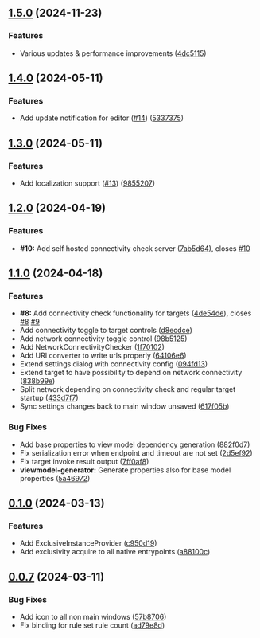 ## [1.5.0](https://github.com/timo-reymann/UniLaunch/compare/1.4.0...1.5.0) (2024-11-23)


### Features

* Various updates & performance improvements ([4dc5115](https://github.com/timo-reymann/UniLaunch/commit/4dc5115f0003b4412a14b17d1a807f2afdf11046))

## [1.4.0](https://github.com/timo-reymann/UniLaunch/compare/1.3.0...1.4.0) (2024-05-11)


### Features

* Add update notification for editor ([#14](https://github.com/timo-reymann/UniLaunch/issues/14)) ([5337375](https://github.com/timo-reymann/UniLaunch/commit/5337375e0861090191e0f4e3ca4f61860da79676))

## [1.3.0](https://github.com/timo-reymann/UniLaunch/compare/1.2.0...1.3.0) (2024-05-11)


### Features

* Add localization support ([#13](https://github.com/timo-reymann/UniLaunch/issues/13)) ([9855207](https://github.com/timo-reymann/UniLaunch/commit/985520799a72edb5ea95e94036d08cb824c8c17f))

## [1.2.0](https://github.com/timo-reymann/UniLaunch/compare/1.1.0...1.2.0) (2024-04-19)


### Features

* **#10:** Add self hosted connectivity check server ([7ab5d64](https://github.com/timo-reymann/UniLaunch/commit/7ab5d64d5bdb60b3f63b9b7f9f81f8f3cf1d34fc)), closes [#10](https://github.com/timo-reymann/UniLaunch/issues/10)

## [1.1.0](https://github.com/timo-reymann/UniLaunch/compare/1.0.0...1.1.0) (2024-04-18)


### Features

* **#8:** Add connectivity check functionality for targets ([4de54de](https://github.com/timo-reymann/UniLaunch/commit/4de54de7379597e76266a72a253bef103dfe59af)), closes [#8](https://github.com/timo-reymann/UniLaunch/issues/8) [#9](https://github.com/timo-reymann/UniLaunch/issues/9)
* Add connectivity toggle to target controls ([d8ecdce](https://github.com/timo-reymann/UniLaunch/commit/d8ecdce30b09cb65ad647ba1726c032e5c837100))
* Add network connectivity toggle control ([98b5125](https://github.com/timo-reymann/UniLaunch/commit/98b5125ce454d55b3bfad98f038261cd55a7b529))
* Add NetworkConnectivityChecker ([1f70102](https://github.com/timo-reymann/UniLaunch/commit/1f701025777bb985db9e4c20d7bbde987334ad11))
* Add URI converter to write urls properly ([64106e6](https://github.com/timo-reymann/UniLaunch/commit/64106e6b8fc48318d1b300f5e950784b5b7c7ba8))
* Extend settings dialog with connectivity config ([094fd13](https://github.com/timo-reymann/UniLaunch/commit/094fd13566b6057365b521c01ec7b22ff470df2b))
* Extend target to have possibility to depend on network connectivity ([838b99e](https://github.com/timo-reymann/UniLaunch/commit/838b99e2ac254d6d6c9d5031893ead0be59244b2))
* Split network depending on connectivity check and regular target startup ([433d7f7](https://github.com/timo-reymann/UniLaunch/commit/433d7f7067a9272eae008fb3dc9230c40d92e165))
* Sync settings changes back to main window unsaved ([617f05b](https://github.com/timo-reymann/UniLaunch/commit/617f05b8846205de4699f5e8897c638eeb165a3b))


### Bug Fixes

* Add base properties to view model dependency generation ([882f0d7](https://github.com/timo-reymann/UniLaunch/commit/882f0d7529ea504c14ab0985f7b47449ddda054c))
* Fix serialization error when endpoint and timeout are not set ([2d5ef92](https://github.com/timo-reymann/UniLaunch/commit/2d5ef9208968be1229a84baaebe3f7af69b8e35b))
* Fix target invoke result output ([7ff0af8](https://github.com/timo-reymann/UniLaunch/commit/7ff0af8aa6997d2c36cf2a7aba535ca1230e2c41))
* **viewmodel-generator:** Generate properties also for base model properties ([5a46972](https://github.com/timo-reymann/UniLaunch/commit/5a46972517998737378ff02c7baf81d37c15cc9f))

## [0.1.0](https://github.com/timo-reymann/UniLaunch/compare/0.0.7...0.1.0) (2024-03-13)


### Features

* Add ExclusiveInstanceProvider ([c950d19](https://github.com/timo-reymann/UniLaunch/commit/c950d198d831d37921e2ca87c02a8072e6e4171c))
* Add exclusivity acquire to all native entrypoints ([a88100c](https://github.com/timo-reymann/UniLaunch/commit/a88100cef5efd64b162a7ce952724509ed47d6e6))

## [0.0.7](https://github.com/timo-reymann/UniLaunch/compare/0.0.6...0.0.7) (2024-03-11)


### Bug Fixes

* Add icon to all non main windows ([57b8706](https://github.com/timo-reymann/UniLaunch/commit/57b8706907b4dfbe8f99c783819ef1f1a138dcb3))
* Fix binding for rule set rule count ([ad79e8d](https://github.com/timo-reymann/UniLaunch/commit/ad79e8de47749309002a5054ac32f4bf0924e573))
